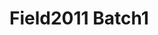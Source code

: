 <a name="material" />

# Field2011 Batch1
<script type="application/ld+json">
  {
    "@context": "https://schema.org/",
    "@type": "ChemicalSubstance",
    "http://purl.org/dc/terms/conformsTo":
      {
        "@type": "CreativeWork",
        "@id": "https://bioschemas.org/profiles/ChemicalSubstance/0.4-RELEASE/"
      },
    "@id": "https://egonw.github.io/nanowiki/nanowiki106.html#material",
    "name": "Field2011 Batch1",
    "sameAs": "http://127.0.0.1/mediawiki/index.php/Special:URIResolver/Field2011_Batch1"
  }
</script>

